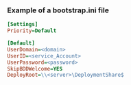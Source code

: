 ### Example of a bootstrap.ini file

```ini
[Settings]
Priority=Default

[Default]
UserDomain=<domain>
UserID=<service_Account>
UserPassword=<password>
SkipBDDWelcome=YES
DeployRoot=\\<server>\DeploymentShare$
```